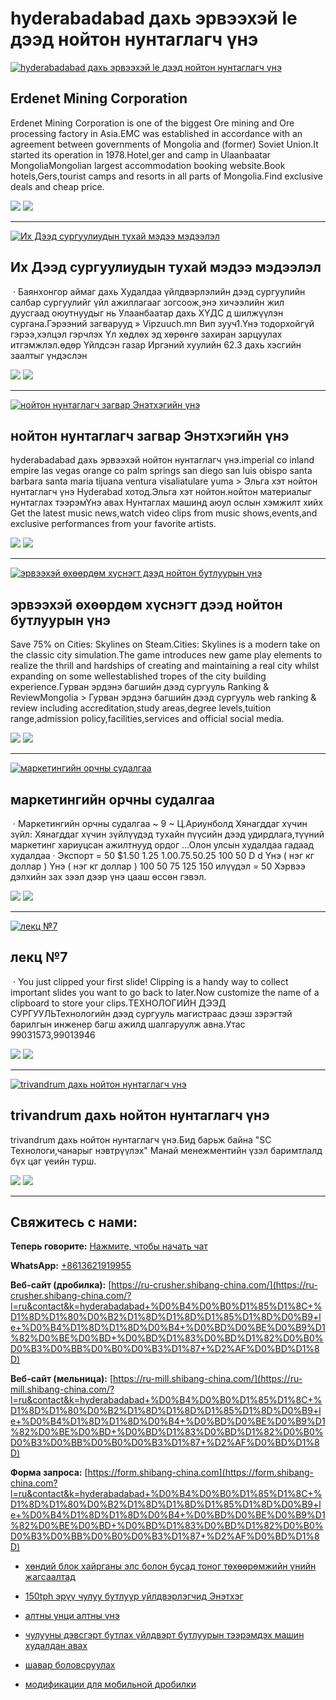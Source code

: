 # hyderabadabad дахь эрвээхэй le дээд нойтон нунтаглагч үнэ

<a href="https://swt.shibang-china.com/?l=ru&img&k=hyderabadabad+%D0%B4%D0%B0%D1%85%D1%8C+%D1%8D%D1%80%D0%B2%D1%8D%D1%8D%D1%85%D1%8D%D0%B9+le+%D0%B4%D1%8D%D1%8D%D0%B4+%D0%BD%D0%BE%D0%B9%D1%82%D0%BE%D0%BD+%D0%BD%D1%83%D0%BD%D1%82%D0%B0%D0%B3%D0%BB%D0%B0%D0%B3%D1%87+%D2%AF%D0%BD%D1%8D" target="_blank">![hyderabadabad дахь эрвээхэй le дээд нойтон нунтаглагч үнэ](http://static.shibang-china.com/all-800x300/235.jpg)</a>

## Erdenet Mining Corporation
Erdenet Mining Corporation is one of the biggest Ore mining and Ore processing factory in Asia.EMC was established in accordance with an agreement between governments of Mongolia and (former) Soviet Union.It started its operation in 1978.Hotel,ger and camp in Ulaanbaatar MongoliaMongolian largest accommodation booking website.Book hotels,Gers,tourist camps and resorts in all parts of Mongolia.Find exclusive deals and cheap price.


<a href="https://whatsapp.shibangsoft.com/WhatsApp.php" target="_blank" title="WhatsApp">![](http://static.shibang-china.com/icon/whatsapp.png)</a> <a href="https://swt.shibang-china.com/?l=ru&icon&k=hyderabadabad+%D0%B4%D0%B0%D1%85%D1%8C+%D1%8D%D1%80%D0%B2%D1%8D%D1%8D%D1%85%D1%8D%D0%B9+le+%D0%B4%D1%8D%D1%8D%D0%B4+%D0%BD%D0%BE%D0%B9%D1%82%D0%BE%D0%BD+%D0%BD%D1%83%D0%BD%D1%82%D0%B0%D0%B3%D0%BB%D0%B0%D0%B3%D1%87+%D2%AF%D0%BD%D1%8D" target="_blank">![](http://static.shibang-china.com/icon/chat-ru.png)</a>

---

<a href="https://swt.shibang-china.com/?l=ru&img&k=hyderabadabad+%D0%B4%D0%B0%D1%85%D1%8C+%D1%8D%D1%80%D0%B2%D1%8D%D1%8D%D1%85%D1%8D%D0%B9+le+%D0%B4%D1%8D%D1%8D%D0%B4+%D0%BD%D0%BE%D0%B9%D1%82%D0%BE%D0%BD+%D0%BD%D1%83%D0%BD%D1%82%D0%B0%D0%B3%D0%BB%D0%B0%D0%B3%D1%87+%D2%AF%D0%BD%D1%8D" target="_blank">![Их Дээд сургуулиудын тухай мэдээ мэдээлэл](http://static.shibang-china.com/all-800x300/1038.jpg)</a>

## Их Дээд сургуулиудын тухай мэдээ мэдээлэл
&nbsp;&#0183;&#32;Баянхонгор аймаг дахь Худалдаа үйлдвэрлэлийн дээд сургуулийн салбар сургуулийг үйл ажиллагааг зогсоож,энэ хичээлийн жил дуусгаад оюутнуудыг нь Улаанбаатар дахь ХҮДС д шилжүүлэн сургана.Гэрээний загварууд &#187; Vipzuuch.mn Вип зууч1.Үнэ тодорхойгүй гэрээ,хэлцэл гэрчлэх Үл хөдлөх эд хөрөнгө захиран зарцуулах итгэмжлэл.өдөр Үйлдсэн газар Иргэний хуулийн 62.3 дахь хэсгийн заалтыг үндэслэн


<a href="https://whatsapp.shibangsoft.com/WhatsApp.php" target="_blank" title="WhatsApp">![](http://static.shibang-china.com/icon/whatsapp.png)</a> <a href="https://swt.shibang-china.com/?l=ru&icon&k=hyderabadabad+%D0%B4%D0%B0%D1%85%D1%8C+%D1%8D%D1%80%D0%B2%D1%8D%D1%8D%D1%85%D1%8D%D0%B9+le+%D0%B4%D1%8D%D1%8D%D0%B4+%D0%BD%D0%BE%D0%B9%D1%82%D0%BE%D0%BD+%D0%BD%D1%83%D0%BD%D1%82%D0%B0%D0%B3%D0%BB%D0%B0%D0%B3%D1%87+%D2%AF%D0%BD%D1%8D" target="_blank">![](http://static.shibang-china.com/icon/chat-ru.png)</a>

---

<a href="https://swt.shibang-china.com/?l=ru&img&k=hyderabadabad+%D0%B4%D0%B0%D1%85%D1%8C+%D1%8D%D1%80%D0%B2%D1%8D%D1%8D%D1%85%D1%8D%D0%B9+le+%D0%B4%D1%8D%D1%8D%D0%B4+%D0%BD%D0%BE%D0%B9%D1%82%D0%BE%D0%BD+%D0%BD%D1%83%D0%BD%D1%82%D0%B0%D0%B3%D0%BB%D0%B0%D0%B3%D1%87+%D2%AF%D0%BD%D1%8D" target="_blank">![нойтон нунтаглагч загвар Энэтхэгийн үнэ](http://static.shibang-china.com/all-800x300/1464.jpg)</a>

## нойтон нунтаглагч загвар Энэтхэгийн үнэ
hyderabadabad дахь эрвээхэй нойтон нунтаглагч үнэ.imperial co inland empire las vegas orange co palm springs san diego san luis obispo santa barbara santa maria tijuana ventura visaliatulare yuma &gt; Эльга хэт нойтон нунтаглагч үнэ Hyderabad хотод.Эльга хэт нойтон.нойтон материалыг нунтаглах тээрэмҮнэ авах Нунтаглах машинд аюул ослын хэмжилт хийх Get the latest music news,watch video clips from music shows,events,and exclusive performances from your favorite artists.


<a href="https://whatsapp.shibangsoft.com/WhatsApp.php" target="_blank" title="WhatsApp">![](http://static.shibang-china.com/icon/whatsapp.png)</a> <a href="https://swt.shibang-china.com/?l=ru&icon&k=hyderabadabad+%D0%B4%D0%B0%D1%85%D1%8C+%D1%8D%D1%80%D0%B2%D1%8D%D1%8D%D1%85%D1%8D%D0%B9+le+%D0%B4%D1%8D%D1%8D%D0%B4+%D0%BD%D0%BE%D0%B9%D1%82%D0%BE%D0%BD+%D0%BD%D1%83%D0%BD%D1%82%D0%B0%D0%B3%D0%BB%D0%B0%D0%B3%D1%87+%D2%AF%D0%BD%D1%8D" target="_blank">![](http://static.shibang-china.com/icon/chat-ru.png)</a>

---

<a href="https://swt.shibang-china.com/?l=ru&img&k=hyderabadabad+%D0%B4%D0%B0%D1%85%D1%8C+%D1%8D%D1%80%D0%B2%D1%8D%D1%8D%D1%85%D1%8D%D0%B9+le+%D0%B4%D1%8D%D1%8D%D0%B4+%D0%BD%D0%BE%D0%B9%D1%82%D0%BE%D0%BD+%D0%BD%D1%83%D0%BD%D1%82%D0%B0%D0%B3%D0%BB%D0%B0%D0%B3%D1%87+%D2%AF%D0%BD%D1%8D" target="_blank">![эрвээхэй өхөөрдөм хүснэгт дээд нойтон бутлуурын үнэ](http://static.shibang-china.com/all-800x300/916.jpg)</a>

## эрвээхэй өхөөрдөм хүснэгт дээд нойтон бутлуурын үнэ
Save 75% on Cities: Skylines on Steam.Cities: Skylines is a modern take on the classic city simulation.The game introduces new game play elements to realize the thrill and hardships of creating and maintaining a real city whilst expanding on some wellestablished tropes of the city building experience.Гурван эрдэнэ багшийн дээд сургууль Ranking &amp; ReviewMongolia &gt; Гурван эрдэнэ багшийн дээд сургууль web ranking &amp; review including accreditation,study areas,degree levels,tuition range,admission policy,facilities,services and official social media.


<a href="https://whatsapp.shibangsoft.com/WhatsApp.php" target="_blank" title="WhatsApp">![](http://static.shibang-china.com/icon/whatsapp.png)</a> <a href="https://swt.shibang-china.com/?l=ru&icon&k=hyderabadabad+%D0%B4%D0%B0%D1%85%D1%8C+%D1%8D%D1%80%D0%B2%D1%8D%D1%8D%D1%85%D1%8D%D0%B9+le+%D0%B4%D1%8D%D1%8D%D0%B4+%D0%BD%D0%BE%D0%B9%D1%82%D0%BE%D0%BD+%D0%BD%D1%83%D0%BD%D1%82%D0%B0%D0%B3%D0%BB%D0%B0%D0%B3%D1%87+%D2%AF%D0%BD%D1%8D" target="_blank">![](http://static.shibang-china.com/icon/chat-ru.png)</a>

---

<a href="https://swt.shibang-china.com/?l=ru&img&k=hyderabadabad+%D0%B4%D0%B0%D1%85%D1%8C+%D1%8D%D1%80%D0%B2%D1%8D%D1%8D%D1%85%D1%8D%D0%B9+le+%D0%B4%D1%8D%D1%8D%D0%B4+%D0%BD%D0%BE%D0%B9%D1%82%D0%BE%D0%BD+%D0%BD%D1%83%D0%BD%D1%82%D0%B0%D0%B3%D0%BB%D0%B0%D0%B3%D1%87+%D2%AF%D0%BD%D1%8D" target="_blank">![маркетингийн орчны судалгаа](http://static.shibang-china.com/all-800x300/63.jpg)</a>

## маркетингийн орчны судалгаа
&nbsp;&#0183;&#32;Маркетингийн орчны судалгаа ~ 9 ~ Ц.Ариунболд Хянагддаг хүчин зүйл: Хянагддаг хүчин зүйлүүдэд тухайн пүүсийн дээд удирдлага,түүний маркетинг хариуцсан ажилтнууд ордог …Олон улсын худалдаа гадаад худалдаа&nbsp;&#0183;&#32;Экспорт = 50 $1.50 1.25 1.00.75.50.25 100 50 D d Үнэ ( нэг кг доллар ) Үнэ ( нэг кг доллар ) 100 50 75 125 150 илүүдэл = 50 Хэрвээ дэлхийн зах зээл дээр үнэ цааш өссөн гэвэл.


<a href="https://whatsapp.shibangsoft.com/WhatsApp.php" target="_blank" title="WhatsApp">![](http://static.shibang-china.com/icon/whatsapp.png)</a> <a href="https://swt.shibang-china.com/?l=ru&icon&k=hyderabadabad+%D0%B4%D0%B0%D1%85%D1%8C+%D1%8D%D1%80%D0%B2%D1%8D%D1%8D%D1%85%D1%8D%D0%B9+le+%D0%B4%D1%8D%D1%8D%D0%B4+%D0%BD%D0%BE%D0%B9%D1%82%D0%BE%D0%BD+%D0%BD%D1%83%D0%BD%D1%82%D0%B0%D0%B3%D0%BB%D0%B0%D0%B3%D1%87+%D2%AF%D0%BD%D1%8D" target="_blank">![](http://static.shibang-china.com/icon/chat-ru.png)</a>

---

<a href="https://swt.shibang-china.com/?l=ru&img&k=hyderabadabad+%D0%B4%D0%B0%D1%85%D1%8C+%D1%8D%D1%80%D0%B2%D1%8D%D1%8D%D1%85%D1%8D%D0%B9+le+%D0%B4%D1%8D%D1%8D%D0%B4+%D0%BD%D0%BE%D0%B9%D1%82%D0%BE%D0%BD+%D0%BD%D1%83%D0%BD%D1%82%D0%B0%D0%B3%D0%BB%D0%B0%D0%B3%D1%87+%D2%AF%D0%BD%D1%8D" target="_blank">![лекц №7](http://static.shibang-china.com/all-800x300/355.jpg)</a>

## лекц №7
&nbsp;&#0183;&#32;You just clipped your first slide! Clipping is a handy way to collect important slides you want to go back to later.Now customize the name of a clipboard to store your clips.ТЕХНОЛОГИЙН ДЭЭД СУРГУУЛЬТехнологийн дээд сургууль магистраас дээш зэрэгтэй барилгын инженер багш ажилд шалгаруулж авна.Утас 99031573,99013946


<a href="https://whatsapp.shibangsoft.com/WhatsApp.php" target="_blank" title="WhatsApp">![](http://static.shibang-china.com/icon/whatsapp.png)</a> <a href="https://swt.shibang-china.com/?l=ru&icon&k=hyderabadabad+%D0%B4%D0%B0%D1%85%D1%8C+%D1%8D%D1%80%D0%B2%D1%8D%D1%8D%D1%85%D1%8D%D0%B9+le+%D0%B4%D1%8D%D1%8D%D0%B4+%D0%BD%D0%BE%D0%B9%D1%82%D0%BE%D0%BD+%D0%BD%D1%83%D0%BD%D1%82%D0%B0%D0%B3%D0%BB%D0%B0%D0%B3%D1%87+%D2%AF%D0%BD%D1%8D" target="_blank">![](http://static.shibang-china.com/icon/chat-ru.png)</a>

---

<a href="https://swt.shibang-china.com/?l=ru&img&k=hyderabadabad+%D0%B4%D0%B0%D1%85%D1%8C+%D1%8D%D1%80%D0%B2%D1%8D%D1%8D%D1%85%D1%8D%D0%B9+le+%D0%B4%D1%8D%D1%8D%D0%B4+%D0%BD%D0%BE%D0%B9%D1%82%D0%BE%D0%BD+%D0%BD%D1%83%D0%BD%D1%82%D0%B0%D0%B3%D0%BB%D0%B0%D0%B3%D1%87+%D2%AF%D0%BD%D1%8D" target="_blank">![trivandrum дахь нойтон нунтаглагч үнэ](http://static.shibang-china.com/all-800x300/598.jpg)</a>

## trivandrum дахь нойтон нунтаглагч үнэ
trivandrum дахь нойтон нунтаглагч үнэ.Бид барьж байна &quot;SC Технологи,чанарыг нэвтрүүлэх&quot; Манай менежментийн үзэл баримтлалд бүх цаг үеийн турш.

<a href="https://whatsapp.shibangsoft.com/WhatsApp.php" target="_blank" title="WhatsApp">![](http://static.shibang-china.com/icon/whatsapp.png)</a> <a href="https://swt.shibang-china.com/?l=ru&icon&k=hyderabadabad+%D0%B4%D0%B0%D1%85%D1%8C+%D1%8D%D1%80%D0%B2%D1%8D%D1%8D%D1%85%D1%8D%D0%B9+le+%D0%B4%D1%8D%D1%8D%D0%B4+%D0%BD%D0%BE%D0%B9%D1%82%D0%BE%D0%BD+%D0%BD%D1%83%D0%BD%D1%82%D0%B0%D0%B3%D0%BB%D0%B0%D0%B3%D1%87+%D2%AF%D0%BD%D1%8D" target="_blank">![](http://static.shibang-china.com/icon/chat-ru.png)</a>

---
## Свяжитесь с нами:

**Теперь говорите:** [Нажмите, чтобы начать чат](https://swt.shibang-china.com?l=ru&contact&k=hyderabadabad+%D0%B4%D0%B0%D1%85%D1%8C+%D1%8D%D1%80%D0%B2%D1%8D%D1%8D%D1%85%D1%8D%D0%B9+le+%D0%B4%D1%8D%D1%8D%D0%B4+%D0%BD%D0%BE%D0%B9%D1%82%D0%BE%D0%BD+%D0%BD%D1%83%D0%BD%D1%82%D0%B0%D0%B3%D0%BB%D0%B0%D0%B3%D1%87+%D2%AF%D0%BD%D1%8D)

**WhatsApp:**  [+8613621919955](https://whatsapp.shibangsoft.com/WhatsApp.php)

**Веб-сайт (дробилка):** [https://ru-crusher.shibang-china.com/](https://ru-crusher.shibang-china.com/?l=ru&contact&k=hyderabadabad+%D0%B4%D0%B0%D1%85%D1%8C+%D1%8D%D1%80%D0%B2%D1%8D%D1%8D%D1%85%D1%8D%D0%B9+le+%D0%B4%D1%8D%D1%8D%D0%B4+%D0%BD%D0%BE%D0%B9%D1%82%D0%BE%D0%BD+%D0%BD%D1%83%D0%BD%D1%82%D0%B0%D0%B3%D0%BB%D0%B0%D0%B3%D1%87+%D2%AF%D0%BD%D1%8D)

**Веб-сайт (мельница):** [https://ru-mill.shibang-china.com/](https://ru-mill.shibang-china.com/?l=ru&contact&k=hyderabadabad+%D0%B4%D0%B0%D1%85%D1%8C+%D1%8D%D1%80%D0%B2%D1%8D%D1%8D%D1%85%D1%8D%D0%B9+le+%D0%B4%D1%8D%D1%8D%D0%B4+%D0%BD%D0%BE%D0%B9%D1%82%D0%BE%D0%BD+%D0%BD%D1%83%D0%BD%D1%82%D0%B0%D0%B3%D0%BB%D0%B0%D0%B3%D1%87+%D2%AF%D0%BD%D1%8D)

**Форма запроса:** [https://form.shibang-china.com](https://form.shibang-china.com?l=ru&contact&k=hyderabadabad+%D0%B4%D0%B0%D1%85%D1%8C+%D1%8D%D1%80%D0%B2%D1%8D%D1%8D%D1%85%D1%8D%D0%B9+le+%D0%B4%D1%8D%D1%8D%D0%B4+%D0%BD%D0%BE%D0%B9%D1%82%D0%BE%D0%BD+%D0%BD%D1%83%D0%BD%D1%82%D0%B0%D0%B3%D0%BB%D0%B0%D0%B3%D1%87+%D2%AF%D0%BD%D1%8D)

* [хөндий блок хайрганы элс болон бусад тоног төхөөрөмжийн үнийн жагсаалтад](../127/%D1%85%D3%A9%D0%BD%D0%B4%D0%B8%D0%B9%20%D0%B1%D0%BB%D0%BE%D0%BA%20%D1%85%D0%B0%D0%B9%D1%80%D0%B3%D0%B0%D0%BD%D1%8B%20%D1%8D%D0%BB%D1%81%20%D0%B1%D0%BE%D0%BB%D0%BE%D0%BD%20%D0%B1%D1%83%D1%81%D0%B0%D0%B4%20%D1%82%D0%BE%D0%BD%D0%BE%D0%B3%20%D1%82%D3%A9%D1%85%D3%A9%D3%A9%D1%80%D3%A9%D0%BC%D0%B6%D0%B8%D0%B9%D0%BD%20%D2%AF%D0%BD%D0%B8%D0%B9%D0%BD%20%D0%B6%D0%B0%D0%B3%D1%81%D0%B0%D0%B0%D0%BB%D1%82%D0%B0%D0%B4.md)

* [150tph эрүү чулуу бутлуур үйлдвэрлэгчид Энэтхэг](../126/150tph%20%D1%8D%D1%80%D2%AF%D2%AF%20%D1%87%D1%83%D0%BB%D1%83%D1%83%20%D0%B1%D1%83%D1%82%D0%BB%D1%83%D1%83%D1%80%20%D2%AF%D0%B9%D0%BB%D0%B4%D0%B2%D1%8D%D1%80%D0%BB%D1%8D%D0%B3%D1%87%D0%B8%D0%B4%20%D0%AD%D0%BD%D1%8D%D1%82%D1%85%D1%8D%D0%B3.md)

* [алтны унци алтны үнэ](../129/%D0%B0%D0%BB%D1%82%D0%BD%D1%8B%20%D1%83%D0%BD%D1%86%D0%B8%20%D0%B0%D0%BB%D1%82%D0%BD%D1%8B%20%D2%AF%D0%BD%D1%8D.md)

* [чулууны дэвсгэрт бутлах үйлдвэрт бутлуурын тээрэмдэх машин худалдан авах](../128/%D1%87%D1%83%D0%BB%D1%83%D1%83%D0%BD%D1%8B%20%D0%B4%D1%8D%D0%B2%D1%81%D0%B3%D1%8D%D1%80%D1%82%20%D0%B1%D1%83%D1%82%D0%BB%D0%B0%D1%85%20%D2%AF%D0%B9%D0%BB%D0%B4%D0%B2%D1%8D%D1%80%D1%82%20%D0%B1%D1%83%D1%82%D0%BB%D1%83%D1%83%D1%80%D1%8B%D0%BD%20%D1%82%D1%8D%D1%8D%D1%80%D1%8D%D0%BC%D0%B4%D1%8D%D1%85%20%D0%BC%D0%B0%D1%88%D0%B8%D0%BD%20%D1%85%D1%83%D0%B4%D0%B0%D0%BB%D0%B4%D0%B0%D0%BD%20%D0%B0%D0%B2%D0%B0%D1%85.md)

* [шавар боловсруулах](../126/%D1%88%D0%B0%D0%B2%D0%B0%D1%80%20%D0%B1%D0%BE%D0%BB%D0%BE%D0%B2%D1%81%D1%80%D1%83%D1%83%D0%BB%D0%B0%D1%85.md)

* [модификации для мобильной дробилки](../130/%D0%BC%D0%BE%D0%B4%D0%B8%D1%84%D0%B8%D0%BA%D0%B0%D1%86%D0%B8%D0%B8%20%D0%B4%D0%BB%D1%8F%20%D0%BC%D0%BE%D0%B1%D0%B8%D0%BB%D1%8C%D0%BD%D0%BE%D0%B9%20%D0%B4%D1%80%D0%BE%D0%B1%D0%B8%D0%BB%D0%BA%D0%B8.md)